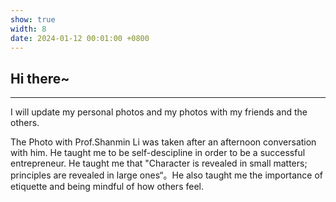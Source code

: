 ```yaml
---
show: true
width: 8
date: 2024-01-12 00:01:00 +0800
---
```


<div class="p-4">
    <h2>Hi there~</h2>
    <hr />
    <p>
        I will update my personal photos and my photos with my friends and the others.
    </p>
    <p>
        The Photo with Prof.Shanmin Li was taken after an afternoon conversation with him. He taught me to be self-descipline in order to be a successful entrepreneur. He taught me that "Character is revealed in small matters; principles are revealed in large ones“。He also taught me the importance of etiquette and being mindful of how others feel. 
    </p>
</div>
